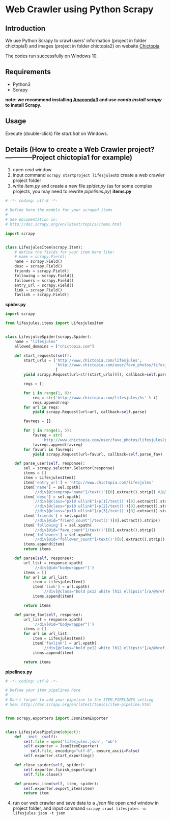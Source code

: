 # Web Crawler using Python Scrapy
## Introduction
  We use Python Scrapy to crawl users' information (project in folder chictopia1) and images (project in folder chictopia2) on website [Chictopia](http://www.chictopia.com/)
  
The codes run successfully on Windows 10. 
## Requirements
- Python3
- Scrapy

**note: we recommend installing [Anaconda3](https://www.anaconda.com/download/) and use *conda install scrapy* to install Scrapy.**
## Usage
Execute (double-click) file *start.bat* on Windows.

## Details (How to create a Web Crawler project?————Project chictopia1 for example)
1. open *cmd* window
2. input command ```scrapy startproject lifesjules```to create a web crawler project folder
3. write *item.py* and create a new file *spider.py* (as for some complex projects, you may need to rewrite *pipelines.py*)
**items.py**
```python
# -*- coding: utf-8 -*-

# Define here the models for your scraped items
#
# See documentation in:
# http://doc.scrapy.org/en/latest/topics/items.html

import scrapy


class LifesjulesItem(scrapy.Item):
    # define the fields for your item here like:
    # name = scrapy.Field()
    name = scrapy.Field()
    desc = scrapy.Field()
    friends = scrapy.Field()
    following = scrapy.Field()
    followers = scrapy.Field()
    entry_url = scrapy.Field()
    link = scrapy.Field()
    favlink = scrapy.Field()
```
**spider.py**
```python
import scrapy

from lifesjules.items import LifesjulesItem


class LifesjulseSpider(scrapy.Spider):
    name = "lifesjules"
    allowed_domains = ["chictopia.com"]

    def start_requests(self):
        start_urls = ['http://www.chictopia.com/lifesjules',
                      'http://www.chictopia.com/user/fave_photos/lifesjules'
                      ]
        yield scrapy.Request(url=str(start_urls[0]), callback=self.parse_user)

        reqs = []

        for i in range(1, 8):
            req = str('http://www.chictopia.com/lifesjules/%s' % i)
            reqs.append(req)
        for url in reqs:
            yield scrapy.Request(url=url, callback=self.parse)

        favreqs = []

        for j in range(1, 5):
            favreq = str(
                'http://www.chictopia.com/user/fave_photos/lifesjules?page=%s' % j)
            favreqs.append(favreq)
        for favurl in favreqs:
            yield scrapy.Request(url=favurl, callback=self.parse_fav)

    def parse_user(self, response):
        sel = scrapy.selector.Selector(response)
        items = []
        item = LifesjulesItem()
        item['entry_url'] = 'http://www.chictopia.com/lifesjules'
        item['name'] = sel.xpath(
            '//div[@itemprop="name"]/text()')[0].extract().strip() #加[0]后返回list下第一个元素，strip()过滤空格，换行符等
        item['desc'] = sel.xpath(
            '//div[@class="px10 ullink"]/p[1]/text()')[0].extract().strip() + sel.xpath(
            '//div[@class="px10 ullink"]/p[2]/text()')[0].extract().strip() + sel.xpath(
            '//div[@class="px10 ullink"]/p[3]/text()')[0].extract().strip()
        item['friends'] = sel.xpath(
            '//div[@id="friend_count"]/text()')[0].extract().strip()
        item['following'] = sel.xpath(
            '//div[@id="fave_count"]/text()')[0].extract().strip()
        item['followers'] = sel.xpath(
            '//div[@id="follower_count"]/text()')[0].extract().strip()
        items.append(item)
        return items

    def parse(self, response):
        url_list = response.xpath(
            '//div[@id="bodywrapper"]')
        items = []
        for url in url_list:
            item = LifesjulesItem()
            item['link'] = url.xpath(
                '//div[@class="bold px12 white lh12 ellipsis"]/a/@href').extract() #没加[0]，返回一个完整的list
            items.append(item)

        return items

    def parse_fav(self, response):
        url_list = response.xpath(
            '//div[@id="bodywrapper"]')
        items = []
        for url in url_list:
            item = LifesjulesItem()
            item['favlink'] = url.xpath(
                '//div[@class="bold px12 white lh12 ellipsis"]/a/@href').extract()
            items.append(item)

        return items
```
**pipelines.py**
```python
# -*- coding: utf-8 -*-

# Define your item pipelines here
#
# Don't forget to add your pipeline to the ITEM_PIPELINES setting
# See: http://doc.scrapy.org/en/latest/topics/item-pipeline.html


from scrapy.exporters import JsonItemExporter


class LifesjulesPipeline(object):
	def __init__(self):
		self.file = open('lifesjules.json', 'wb')
		self.exporter = JsonItemExporter(
		   self.file, encoding="utf-8", ensure_ascii=False)
		self.exporter.start_exporting()

	def close_spider(self, spider):
		self.exporter.finish_exporting()
		self.file.close()

    def process_item(self, item, spider):
    	self.exporter.export_item(item)
        return item
```
4. run our web crawler and save data to a *.json* file
open *cmd* window in project folder, and input command ```scrapy crawl lifesjules -o lifesjules.json -t json```
